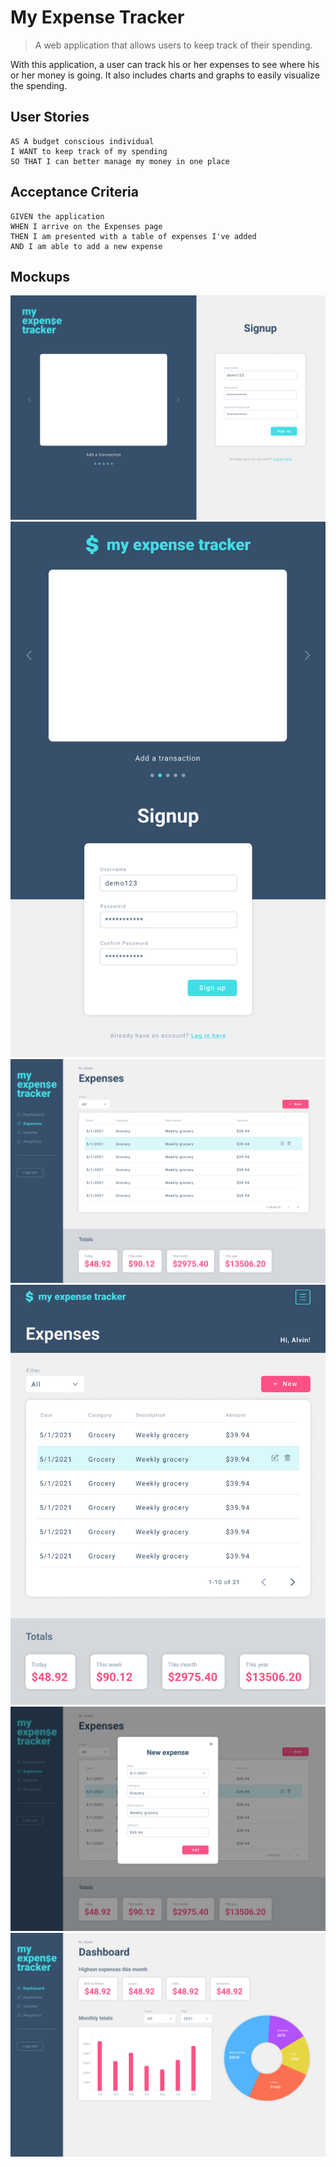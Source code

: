 # My Expense Tracker
> A web application that allows users to keep track of their spending.

With this application, a user can track his or her expenses to see where his or her money is going. It also includes charts and graphs to easily visualize the spending.

## User Stories

```
AS A budget conscious individual
I WANT to keep track of my spending
SO THAT I can better manage my money in one place
```

## Acceptance Criteria
```
GIVEN the application
WHEN I arrive on the Expenses page
THEN I am presented with a table of expenses I've added
AND I am able to add a new expense
```

## Mockups
![Signup Page - Desktop](./client/src/images/mockup_signupPage_desktop.png)  
![Signup Page - Tablet](./client/src/images/mockup_signupPage_tablet.png)  
![Expenses Page - Desktop](./client/src/images/mockup_expensesPage_desktop.png)  
![Expenses Page - Tablet](./client/src/images/mockup_expensesPage_tablet.png)  
![Add Expense - Desktop](./client/src/images/mockup_expensesPage_addForm_desktop.png)  
![Dashboard Page - Desktop](./client/src/images/mockup_dashboardPage_desktop.png)
